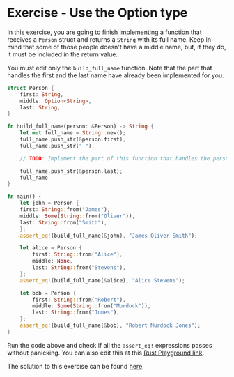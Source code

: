# Exercise - Use the Option type

In this exercise, you are going to finish implementing a function that receives a `Person` struct and returns a `String` with its full name. Keep in mind that some of those people doesn't have a middle name, but, if they do, it must be included in the return value.

You must edit only the `build_full_name` function. Note that the part that handles the first and the last name have already been implemented for you.

```rust
struct Person {
    first: String,
    middle: Option<String>,
    last: String,
}

fn build_full_name(person: &Person) -> String {
    let mut full_name = String::new();
    full_name.push_str(&person.first);
    full_name.push_str(" ");

    // TODO: Implement the part of this function that handles the person's middle name

    full_name.push_str(&person.last);
    full_name
}

fn main() {
    let john = Person {
    first: String::from("James"),
    middle: Some(String::from("Oliver")),
    last: String::from("Smith"),
    };
    assert_eq!(build_full_name(&john), "James Oliver Smith");

    let alice = Person {
        first: String::from("Alice"),
        middle: None,
        last: String::from("Stevens"),
    };
    assert_eq!(build_full_name(&alice), "Alice Stevens");

    let bob = Person {
        first: String::from("Robert"),
        middle: Some(String::from("Murdock")),
        last: String::from("Jones"),
    };
    assert_eq!(build_full_name(&bob), "Robert Murdock Jones");
}
```

Run the code above and check if all the `assert_eq!` expressions passes without panicking. You can also edit this at this [Rust Playground link](https://play.rust-lang.org/?version=stable&mode=debug&edition=2018&gist=bfc7568619b261d18e272bf09bad48c0).

The solution to this exercise can be found [here](https://play.rust-lang.org/?version=stable&mode=debug&edition=2018&gist=bfc7568619b261d18e272bf09bad48c0).
